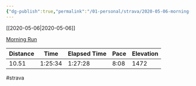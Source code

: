 ```yaml
---
{"dg-publish":true,"permalink":"/01-personal/strava/2020-05-06-morning-run/"}
---
```



[[2020-05-06\|2020-05-06]]

[Morning Run](https://www.strava.com/activities/3409573493)

| Distance | Time    | Elapsed Time | Pace | Elevation |
| -------- | ------- | ------------ | ---- | --------- |
| 10.51    | 1:25:34 | 1:27:28      | 8:08 | 1472      |




#strava
